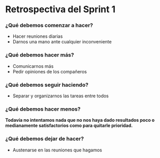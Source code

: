 # Retrospectiva del Sprint 1

### ¿Qué debemos comenzar a hacer?
* Hacer reuniones diarias
* Darnos una mano ante cualquier inconveniente

### ¿Qué debemos hacer más?
* Comunicarnos más
* Pedir opiniones de los compañeros

### ¿Qué debemos seguir haciendo?
* Separar y organizarnos las tareas entre todos

### ¿Qué debemos hacer menos?
 **Todavía no intentamos nada que no nos haya dado resultados poco o medianamente satisfactorios como para quitarle prioridad.**

### ¿Qué debemos dejar de hacer?
* Austenarse en las reuniones que hagamos